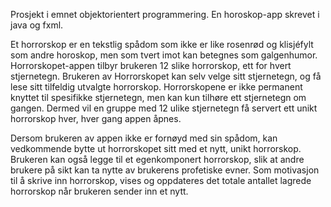 Prosjekt i emnet objektorientert programmering. En horoskop-app skrevet i java og fxml.

Et horrorskop er en tekstlig spådom som ikke er like rosenrød og klisjéfylt som andre horoskop, men som tvert imot kan betegnes som galgenhumor. Horrorskopet-appen tilbyr brukeren 12 slike horrorskop, ett for hvert stjernetegn. Brukeren av Horrorskopet kan selv velge sitt stjernetegn, og få lese sitt tilfeldig utvalgte horrorskop. Horrorskopene er ikke permanent knyttet til spesifikke stjernetegn, men kan kun tilhøre ett stjernetegn om gangen. Dermed vil en gruppe med 12 ulike stjernetegn få servert ett unikt horrorskop hver, hver gang appen åpnes.

Dersom brukeren av appen ikke er fornøyd med sin spådom, kan vedkommende bytte ut horrorskopet sitt med et nytt, unikt horrorskop. Brukeren kan også legge til et egenkomponert horrorskop, slik at andre brukere på sikt kan ta nytte av brukerens profetiske evner. Som motivasjon til å skrive inn horrorskop, vises og oppdateres det totale antallet lagrede horrorskop når brukeren sender inn et nytt.
